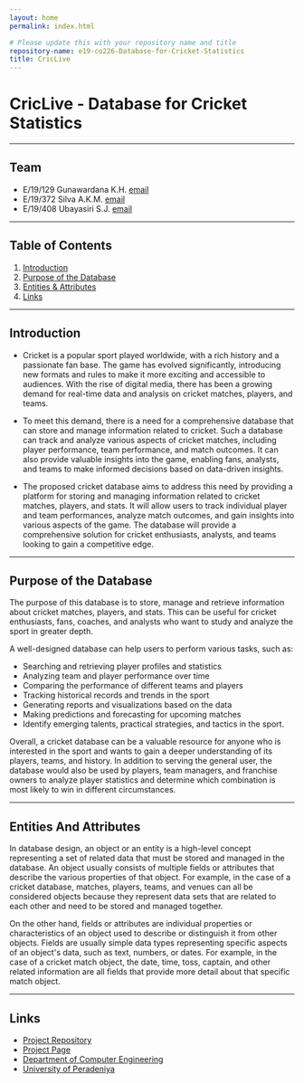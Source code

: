 ```yaml
---
layout: home
permalink: index.html

# Please update this with your repository name and title
repository-name: e19-co226-Database-for-Cricket-Statistics
title: CricLive
---
```


[comment]: # "This is the standard layout for the project, but you can clean this and use your own template"

# CricLive - Database for Cricket Statistics
---

## Team
-  E/19/129 Gunawardana K.H. [email](mailto:e19129@email.com)
-  E/19/372 Silva A.K.M. [email](mailto:e19372@email.com)
-  E/19/408 Ubayasiri S.J. [email](mailto:e19408@email.com)

---
## Table of Contents
1. [Introduction](#introduction)
2. [Purpose of the Database](#purpose-of-the-database)
3. [Entities & Attributes](#entities-and-attributes)
4. [Links](#links)

---
## Introduction

* Cricket is a popular sport played worldwide, with a rich history and a passionate fan
base. The game has evolved significantly, introducing new formats and rules to make it
more exciting and accessible to audiences. With the rise of digital media, there has been
a growing demand for real-time data and analysis on cricket matches, players, and
teams.

* To meet this demand, there is a need for a comprehensive database that can store and
manage information related to cricket. Such a database can track and analyze various
aspects of cricket matches, including player performance, team performance, and match
outcomes. It can also provide valuable insights into the game, enabling fans, analysts,
and teams to make informed decisions based on data-driven insights.

* The proposed cricket database aims to address this need by providing a platform for
storing and managing information related to cricket matches, players, and stats. It will
allow users to track individual player and team performances, analyze match outcomes,
and gain insights into various aspects of the game. The database will provide a
comprehensive solution for cricket enthusiasts, analysts, and teams looking to gain a
competitive edge.

---
## Purpose of the Database

The purpose of this database is to store, manage and retrieve information about cricket
matches, players, and stats. This can be useful for cricket enthusiasts, fans, coaches, and
analysts who want to study and analyze the sport in greater depth.

A well-designed database can help users to perform various tasks, such as:
* Searching and retrieving player profiles and statistics
* Analyzing team and player performance over time
* Comparing the performance of different teams and players
* Tracking historical records and trends in the sport
* Generating reports and visualizations based on the data
* Making predictions and forecasting for upcoming matches
* Identify emerging talents, practical strategies, and tactics in the sport.

Overall, a cricket database can be a valuable resource for anyone who is interested in the
sport and wants to gain a deeper understanding of its players, teams, and history.
In addition to serving the general user, the database would also be used by players,
team managers, and franchise owners to analyze player statistics and determine which
combination is most likely to win in different circumstances.

---
## Entities And Attributes

In database design, an object or an entity is a high-level concept representing a set of
related data that must be stored and managed in the database. An object usually
consists of multiple fields or attributes that describe the various properties of that
object. For example, in the case of a cricket database, matches, players, teams, and
venues can all be considered objects because they represent data sets that are related
to each other and need to be stored and managed together.

On the other hand, fields or attributes are individual properties or characteristics of an
object used to describe or distinguish it from other objects. Fields are usually simple
data types representing specific aspects of an object's data, such as text, numbers, or
dates. For example, in the case of a cricket match object, the date, time, toss, captain,
and other related information are all fields that provide more detail about that specific
match object.

---
## Links

- [Project Repository](https://github.com/cepdnaclk/e19-co226-Database-for-Cricket-Statistics)
- [Project Page](https://cepdnaclk.github.io/e19-co226-criclive/)
- [Department of Computer Engineering](http://www.ce.pdn.ac.lk/)
- [University of Peradeniya](https://eng.pdn.ac.lk/)


[//]: # (Please refer this to learn more about Markdown syntax)
[//]: # (https://github.com/adam-p/markdown-here/wiki/Markdown-Cheatsheet)
